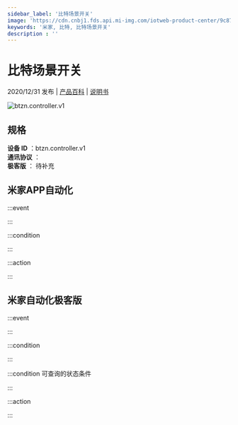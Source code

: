 ```yaml
---
sidebar_label: '比特场景开关'
image: 'https://cdn.cnbj1.fds.api.mi-img.com/iotweb-product-center/9c87b747a55905ea5d088ffe0df2abd0_比特场景开关.png?GalaxyAccessKeyId=AKVGLQWBOVIRQ3XLEW&Expires=9223372036854775807&Signature=n1htct/Glg2fZWzf4JoNoepOWk4='
keywords: '米家, 比特, 比特场景开关'
description : ''
---
```

# 比特场景开关

2020/12/31 发布 | [产品百科](https://home.mi.com/webapp/content/baike/product/index.html?model=btzn.controller.v1/) | [说明书](https://home.mi.com/views/introduction.html?model=btzn.controller.v1&region=cn)

![btzn.controller.v1](https://cdn.cnbj1.fds.api.mi-img.com/iotweb-product-center/9c87b747a55905ea5d088ffe0df2abd0_比特场景开关.png?GalaxyAccessKeyId=AKVGLQWBOVIRQ3XLEW&Expires=9223372036854775807&Signature=n1htct/Glg2fZWzf4JoNoepOWk4=)

## 规格  
> 
**设备 ID** ：btzn.controller.v1  
**通讯协议** ：  
**极客版**  ： 待补充 


## 米家APP自动化  

:::event  

:::

:::condition  

:::

:::action   

:::

## 米家自动化极客版  

:::event  

:::

:::condition  

:::

:::condition 可查询的状态条件  

:::

:::action  

:::

        
